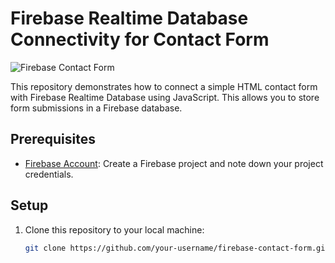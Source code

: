 # Firebase Realtime Database Connectivity for Contact Form

![Firebase Contact Form](your_image_url.jpg)

This repository demonstrates how to connect a simple HTML contact form with Firebase Realtime Database using JavaScript. This allows you to store form submissions in a Firebase database.

## Prerequisites

- [Firebase Account](https://console.firebase.google.com/): Create a Firebase project and note down your project credentials.

## Setup

1. Clone this repository to your local machine:

   ```bash
   git clone https://github.com/your-username/firebase-contact-form.git
